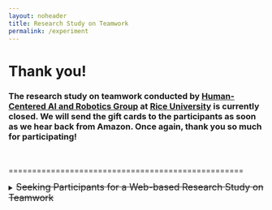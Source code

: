 ```yaml
---
layout: noheader
title: Research Study on Teamwork
permalink: /experiment
---
```

# Thank you! 

### The research study on teamwork conducted by [Human-Centered AI and Robotics Group](https://unhelkar.github.io/group/) at [Rice University](https://www.rice.edu/) is currently closed. We will send the gift cards to the participants as soon as we hear back from Amazon. Once again, thank you so much for participating! 

<br />

==================================================
<details>
<summary><font size="4"><s>Seeking Participants for a Web-based Research Study on Teamwork</s></font></summary> 
<br />

<p>
I am Sangwon Seo, a Ph.D. student in Computer Science at Rice University working with Prof. Vaibhav Unhelkar. We are seeking participants for a research study on collecting data of teamwork. The study will be conducted remotely (over the internet) and last around 25 minutes. If you are interested, please let me know (by sending an email to <a href="mailto:sangwon.seo@rice.edu">sangwon.seo@rice.edu</a>) so we can send the link to the experiment webpage and create your ID for the experiment.
</p>

<h3> Purpose of the Study </h3>
<p>
The quality of teamwork varies widely among teams and heavily depends on the shared understanding between the teammates. Our goal is to develop an AI coach that can assess and improve the quality of teamwork by observing team behavior. Through this experiment, we will collect data of teamwork, which will be used to develop and evaluate the AI coach.
</p>

<h3> Experiment Procedure </h3>
<p>
During the study, you will be asked to complete collaborative tasks in simulated environments (much like a video game) and answer questions regarding the task.
</p>

<h3> Participant Requirements </h3>
<p>
The participant of this study should be:
<ol>
<li>At least 18 years old;</li>
<li>Proficient in English; and</li>
<li>Able to give valid informed consent.</li>
</ol>
</p>

<h3> Compensation </h3>
<p>
Participants that complete the experiment will receive a $5 Amazon gift card. In addition, the person with the highest cumulative score will receive an additional gift card worth $5.
</p>

<h3> Contact Information </h3>
<p>
If you have any questions or concerns about this study at any point before, during, or after the experiment, please contact Sangwon Seo at <a href="mailto:sangwon.seo@rice.edu">sangwon.seo@rice.edu</a> and/or the principal investigator, Prof. Unhelkar, at <a href="mailto:vaibhav.unhelkar@rice.edu">vaibhav.unhelkar@rice.edu</a>.
</p>

<p>
This research study has been reviewed and approved by Rice University Institutional Review Board. If you have concerns regarding this study or questions regarding your rights as a study participant, please contact the IRB Administrator at Rice University. Email: <a href="mailto:irb@rice.edu">irb@rice.edu</a> or Telephone: 713-348-3586.
</p>

</details>